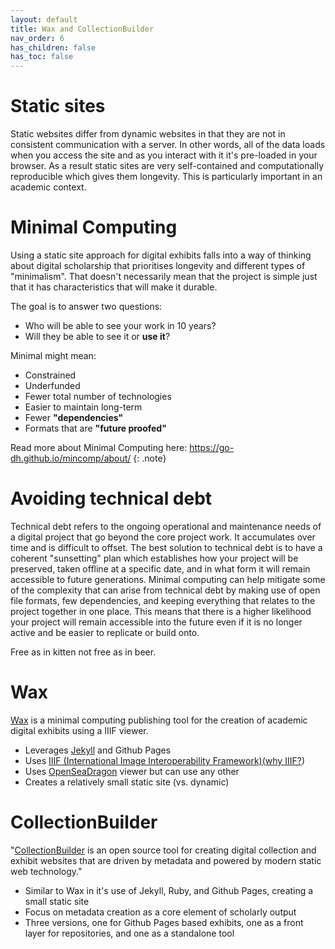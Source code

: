 ```yaml
---
layout: default
title: Wax and CollectionBuilder
nav_order: 6
has_children: false
has_toc: false
---
```

# Static sites

Static websites differ from dynamic websites in that they are not in consistent communication with a server. In other words, all of the data loads when you access the site and as you interact with it it's pre-loaded in your browser. As a result static sites are very self-contained and computationally reproducible which gives them longevity. This is particularly important in an academic context.

# Minimal Computing
Using a static site approach for digital exhibits falls into a way of thinking about digital scholarship that prioritises longevity and different types of "minimalism". That doesn't necessarily mean that the project is simple just that it has characteristics that will make it durable.

The goal is to answer two questions:
* Who will be able to see your work in 10 years?
* Will they be able to see it or <strong>use it</strong>?

Minimal might mean:
* Constrained
* Underfunded
* Fewer total number of technologies
* Easier to maintain long-term
* Fewer <strong>"dependencies"</strong>
* Formats that are <strong>"future proofed"</strong>

Read more about Minimal Computing here: https://go-dh.github.io/mincomp/about/
{: .note}

# Avoiding technical debt
Technical debt refers to the ongoing operational and maintenance needs of a digital project that go beyond the core project work. It accumulates over time and is difficult to offset. The best solution to technical debt is to have a coherent "sunsetting" plan which establishes how your project will be preserved, taken offline at a specific date, and in what form it will remain accessible to future generations. Minimal computing can help mitigate some of the complexity that can arise from technical debt by making use of open file formats, few dependencies, and keeping everything that relates to the project together in one place. This means that there is a higher likelihood your project will remain accessible into the future even if it is no longer active and be easier to replicate or build onto.

Free as in kitten not free as in beer.

# Wax
[Wax](https://minicomp.github.io/wax/) is a minimal computing publishing tool for the creation of academic digital exhibits using a IIIF viewer.
* Leverages <a href="https://jekyllrb.com/" target="_blank">Jekyll</a> and Github Pages
* Uses <a href="https://iiif.io/" target="_blank">IIIF (International Image Interoperability Framework)(<a href="https://docs.google.com/document/d/1h9SPg9nlLA3TAdzkYxkyaFFNNf8m4PsbaIExcYwVLyo/edit#heading=h.q7mmne7d3bk2" target="_blank">why IIIF?</a>)
* Uses <a href="https://openseadragon.github.io/" target="_blank">OpenSeaDragon</a> viewer but can use any other
* Creates a relatively small static site (vs. dynamic)

# CollectionBuilder
"[CollectionBuilder](https://collectionbuilder.github.io/) is an open source tool for creating digital collection and exhibit websites that are driven by metadata and powered by modern static web technology."
* Similar to Wax in it's use of Jekyll, Ruby, and Github Pages, creating a small static site
* Focus on metadata creation as a core element of scholarly output
* Three versions, one for Github Pages based exhibits, one as a front layer for repositories, and one as a standalone tool
